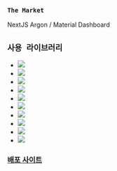 ### `The Market`

NextJS Argon / Material Dashboard

## `사용 라이브러리`
- <img src="https://img.shields.io/badge/Next.js 14-000000?style=social&logo=nextdotjs&logoColor=ffffff"/>
- <img src="https://img.shields.io/badge/TypeScript-3178C6?style=social&logo=typescript&logoColor=ffffff"/>
- <img src="https://img.shields.io/badge/React Query-FF4154?style=social&logo=reactquery&logoColor=ffffff"/>
- <img src="https://img.shields.io/badge/React Hook Form-EC5990?style=social&logo=reacthookform&logoColor=ffffff"/>
- <img src="https://img.shields.io/badge/Recoil-3578E5?style=social&logo=recoil&logoColor=ffffff"/>
- <img src="https://img.shields.io/badge/Firebase-FFCA28?style=social&logo=firebase&logoColor=ffffff"/>
- <img src="https://img.shields.io/badge/Styled Components-DB7093?style=social&logo=styledcomponents&logoColor=ffffff"/>
- <img src="https://img.shields.io/badge/Framer Motion-0055FF?style=social&logo=framer&logoColor=ffffff"/>
- <img src="https://img.shields.io/badge/scss-CC6699?style=social&logo=Sass&logoColor=ffffff"/>
- <img src="https://img.shields.io/badge/ApexChart.js-1ce284?style=social"/>

### [배포 사이트](https://the-market-omega.vercel.app/)